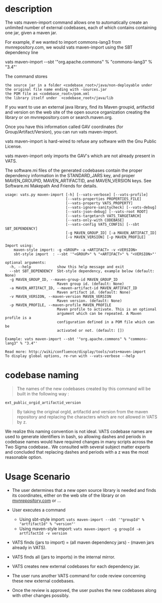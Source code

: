 # description

The vats maven-import command allows one to automatically create an unlimited number of external codebases, each of which contains containing one jar, given a maven jar.

For example, if we wanted to import commons-lang3 from mvnrepository.com, we would vats maven-import using the SBT dependency line

vats maven-import --sbt '"org.apache.commons" % "commons-lang3" % "3.4"'

The command stores

    the source jar in a folder <codebase_root>/java/non-deployable under the original file name ending with -sources.jar
    the POM file as <codebase_root>/pom.xml
    the library itself under  <codebase_root>/java/lib

If you want to use an external java library, find its Maven groupid, artifactid and version on the web site of the open source organization creating the library or on mvnrepository.com or search.maven.org.

Once you have this information called GAV coordinates (for Group/Artifact/Version), you can run vats maven-import.

vats maven-import is hard-wired to refuse any software with the Gnu Public License. 

vats maven-import only imports the GAV's which are not already present in VATS.

The software.mi files of the generated codebases contain the proper dependency information in the STANDARD_JARS key, and proper MAVEN_GROUPID, MAVEN_ARTIFACTID, and MAVEN_VERSION keys. See Software.mi Makepath And Friends for details.

```` 
usage: vats.py maven-import [-h] [--vats-verbose] [--vats-profile]
                            [--vats-properties PROPERTIES_FILE]
                            [--vats-property VATS_PROPERTY]
                            [--vats-ignore-sanitycheck] [--vats-debug]
                            [--vats-json-debug] [--vats-root ROOT]
                            [--vats-targetarch VATS_TARGETARCH]
                            [--vats-only-with CODEBASE]
                            [--vats-config VATS_CONFIG] [--sbt SBT_DEPENDENCY]
                            [-g MAVEN_GROUP_ID] [-a MAVEN_ARTIFACT_ID]
                            [-v MAVEN_VERSION] [-p MAVEN_PROFILE]
 
Import using:
    maven-style import: -g <GROUP> -a <ARTIFACT> -v <VERSION>
    sbt-style import  : --sbt '"<GROUP>" % "<ARTIFACT>" % "<VERSION>"'
 
optional arguments:
  -h, --help            show this help message and exit
  --sbt SBT_DEPENDENCY  Sbt-style dependency, example below (default: None)
  -g MAVEN_GROUP_ID, --maven-group-id MAVEN_GROUP_ID
                        Maven group id. (default: None)
  -a MAVEN_ARTIFACT_ID, --maven-artifact-id MAVEN_ARTIFACT_ID
                        Maven artifact id. (default: None)
  -v MAVEN_VERSION, --maven-version MAVEN_VERSION
                        Maven version. (default: None)
  -p MAVEN_PROFILE, --maven-profile MAVEN_PROFILE
                        Maven profile to activate. This is an optional
                        argument which can be repeated. A Maven profile is a
                        configuration defined in a POM file which can be
                        activated or not. (default: [])
 
Example: vats maven-import --sbt '"org.apache.commons" % "commons-lang3" % "3.4"'
 
Read more: http://wiki/confluence/display/tools/vats+maven-import
To display global options, re-run with --vats-verbose --help
````

# codebase naming

> The names of the new codebases created by this command will be built in the following way :

 

``ext_public_orgid_artifactid_version`` 

 

> By taking the original orgId, artifactId and version from the maven repository 
> and replacing the characters which are not allowed in VATS by z.

 



We realize this naming convention is not ideal. 
VATS codebase names are used to generate identifiers in bash, 
so allowing dashes and periods in codebase names would have required changes in many scripts 
across the Two Sigma codebase.. We consulted with several subject matter experts and concluded that replacing dashes and periods with a z was the most reasonable option.

# Usage Scenario

- The user determines that a new open source library is needed and finds its coordinates,
 either on the web site of the library or on [mv*nreposi*tory.com](http://mvnrepository.com) or ...

- User executes a command
  - Using sbt-style import:  ``vats maven-import --sbt '"groupId" % "artfifactId" % "version"'``
  - Using maven-style import:  ``vats maven-import -g groupId -a artfifactId -v version``

- VATS finds (jars to import) = (all maven dependency jars) - (maven jars already in VATS).

- VATS finds all (jars to imports) in the internal mirror.

- VATS creates new external codebases for each dependency jar.

- The user runs another VATS command for code review concerning these new external codebases.

- Once the review is approved, the user pushes the new codebases along with other changes possibly.

